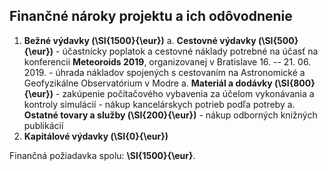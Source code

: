 ## Finančné nároky projektu a ich odôvodnenie

1. **Bežné výdavky (\SI{1500}{\eur})**
    a. **Cestovné výdavky (\SI{500}{\eur})**
        - účastnícky poplatok a cestovné náklady potrebné na účasť na konferencii
            **Meteoroids 2019**, organizovanej v Bratislave 16. -- 21. 06. 2019.
        - úhrada nákladov spojených s cestovaním na Astronomické a Geofyzikálne Observatórium v Modre
    a. **Materiál a dodávky (\SI{800}{\eur})**
        - zakúpenie počítačového vybavenia za účelom vykonávania a kontroly simulácií
        - nákup kancelárskych potrieb podľa potreby
    a. **Ostatné tovary a služby (\SI{200}{\eur})**
        - nákup odborných knižných publikácií
1. **Kapitálové výdavky (\SI{0}{\eur})**

Finančná požiadavka spolu: **\SI{1500}{\eur}**.
